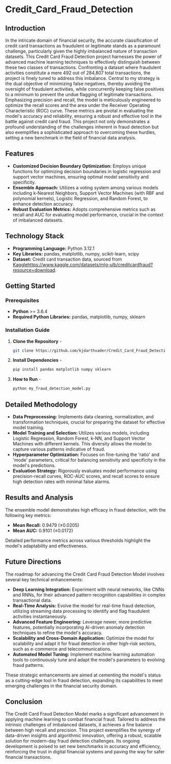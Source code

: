 # Credit_Card_Fraud_Detection

## Introduction
In the intricate domain of financial security, the accurate classification of credit card transactions as fraudulent or legitimate stands as a paramount challenge, particularly given the highly imbalanced nature of transaction datasets. This Credit Card Fraud Detection project harnesses the power of advanced machine learning techniques to effectively distinguish between these two classes of transactions. Confronting a dataset where fraudulent activities constitute a mere 492 out of 284,807 total transactions, the project is finely tuned to address this imbalance. Central to my strategy is the dual objective of minimizing false negatives, thereby avoiding the oversight of fraudulent activities, while concurrently keeping false positives to a minimum to prevent the undue flagging of legitimate transactions. Emphasizing precision and recall, the model is meticulously engineered to optimize the recall scores and the area under the Receiver Operating Characteristic (ROC) curve. These metrics are pivotal in evaluating the model's accuracy and reliability, ensuring a robust and effective tool in the battle against credit card fraud. This project not only demonstrates a profound understanding of the challenges inherent in fraud detection but also exemplifies a sophisticated approach to overcoming these hurdles, setting a new benchmark in the field of financial data analysis.

## Features 
- **Customized Decision Boundary Optimization:** Employs unique functions for optimizing decision boundaries in logistic regression and support vector machines, ensuring optimal model sensitivity and specificity.
- **Ensemble Approach:** Utilizes a voting system among various models including k-Nearest Neighbors, Support Vector Machines (with RBF and polynomial kernels), Logistic Regression, and Random Forest, to enhance detection accuracy.
- **Robust Evaluation Metrics:** Adopts comprehensive metrics such as recall and AUC for evaluating model performance, crucial in the context of imbalanced datasets.

## Technology Stack 
- **Programming Language:** Python 3.12.1
- **Key Libraries:** pandas, matplotlib, numpy, scikit-learn, scipy
- **Dataset:** Credit card transaction data, sourced from [Kaggle](https://www.kaggle.com/datasets/mlg-ulb/creditcardfraud?resource=download)https://www.kaggle.com/datasets/mlg-ulb/creditcardfraud?resource=download.

## Getting Started

### Prerequisites
- **Python** >= 3.6.4
- **Required Python Libraries:** pandas, matplotlib, numpy, sklearn
### Installation Guide
1. **Clone the Repository** -
    ```bash
   git clone https://github.com/kjdarthvader/Credit_Card_Fraud_Detection.git
    ```
2. **Install Dependencies** -
    ```bash
   pip install pandas matplotlib numpy sklearn
    ```
3. **How to Run** -
    ```bash
   python my_fraud_detection_model.py
    ```

## Detailed Methodology
- **Data Preprocessing:** Implements data cleaning, normalization, and transformation techniques, crucial for preparing the dataset for effective model training.
- **Model Training and Selection:** Utilizes various models, including Logistic Regression, Random Forest, k-NN, and Support Vector Machines with different kernels. This diversity allows the model to capture various patterns indicative of fraud.
- **Hyperparameter Optimization:** Focuses on fine-tuning the 'ratio' and 'mode' parameters, critical for balancing sensitivity and specificity in the model's predictions.
- **Evaluation Strategy:** Rigorously evaluates model performance using precision-recall curves, ROC-AUC scores, and recall scores to ensure high detection rates with minimal false alarms.

## Results and Analysis 
The ensemble model demonstrates high efficacy in fraud detection, with the following key metrics:
- **Mean Recall:** 0.9479 (±0.0205)
- **Mean AUC:** 0.9101 (±0.0172)

Detailed performance metrics across various thresholds highlight the model's adaptability and effectiveness.

## Future Directions 
The roadmap for advancing the Credit Card Fraud Detection Model involves several key technical enhancements:

- **Deep Learning Integration:** Experiment with neural networks, like CNNs and RNNs, for their advanced pattern recognition capabilities in complex transactional data.
- **Real-Time Analysis:** Evolve the model for real-time fraud detection, utilizing streaming data processing to identify and flag fraudulent activities instantaneously.
- **Advanced Feature Engineering:** Leverage newer, more predictive features, potentially incorporating AI-driven anomaly detection techniques to refine the model's accuracy.
- **Scalability and Cross-Domain Application:** Optimize the model for scalability and adapt it for fraud detection in other high-risk sectors, such as e-commerce and telecommunications.
- **Automated Model Tuning:** Implement machine learning automation tools to continuously tune and adapt the model's parameters to evolving fraud patterns.

These strategic enhancements are aimed at cementing the model's status as a cutting-edge tool in fraud detection, expanding its capabilities to meet emerging challenges in the financial security domain.

## Conclusion 
The Credit Card Fraud Detection Model marks a significant advancement in applying machine learning to combat financial fraud. Tailored to address the intrinsic challenges of imbalanced datasets, it achieves a fine balance between high recall and precision. This project exemplifies the synergy of data-driven insights and algorithmic innovation, offering a robust, scalable solution for modern-day fraud detection challenges. Its ongoing development is poised to set new benchmarks in accuracy and efficiency, reinforcing the trust in digital financial systems and paving the way for safer financial transactions.

